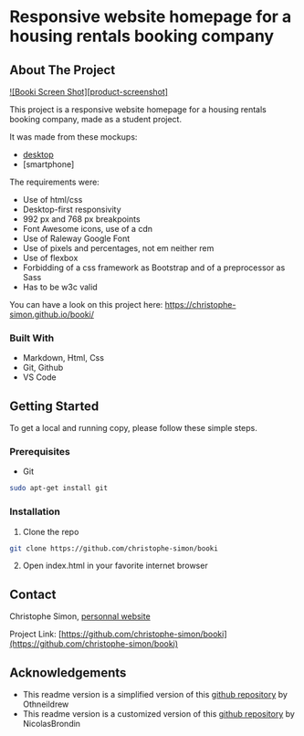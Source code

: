 # Responsive website homepage for a housing rentals booking company

<!-- ABOUT THE PROJECT -->
## About The Project

[![Booki Screen Shot][product-screenshot]](https://example.com)

This project is a responsive website homepage for a housing rentals booking company, made as a student project.

It was made from these mockups:
- [desktop]()
- [smartphone]

The requirements were:
- Use of html/css
- Desktop-first responsivity
- 992 px and 768 px breakpoints
- Font Awesome icons, use of a cdn
- Use of Raleway Google Font
- Use of pixels and percentages, not em neither rem
- Use of flexbox
- Forbidding of a css framework as Bootstrap and of a preprocessor as Sass
- Has to be w3c valid

You can have a look on this project here:
https://christophe-simon.github.io/booki/

### Built With

* Markdown, Html, Css
* Git, Github
* VS Code

<!-- GETTING STARTED -->
## Getting Started

To get a local and running copy, please follow these simple steps.

### Prerequisites

* Git
```sh
sudo apt-get install git
```

### Installation
 
1. Clone the repo
```sh
git clone https://github.com/christophe-simon/booki
```
2. Open index.html in your favorite internet browser


<!-- USAGE EXAMPLES -->
<!--## Usage

Use this space to show useful examples of how a project can be used. Additional screenshots, code examples and demos work well in this space. You may also link to more resources.

_For more examples, please refer to the [Documentation](https://example.com)_-->


<!-- CONTACT -->
## Contact

Christophe Simon, [personnal website](https://www.csimon.info)

Project Link: [https://github.com/christophe-simon/booki](https://github.com/christophe-simon/booki)



<!-- ACKNOWLEDGEMENTS -->
## Acknowledgements

* This readme version is a simplified version of this [github repository](https://github.com/othneildrew/Best-README-Template) by Othneildrew
* This readme version is a customized version of this [github repository](https://github.com/NicolasBrondin/basic-readme-template) by NicolasBrondin